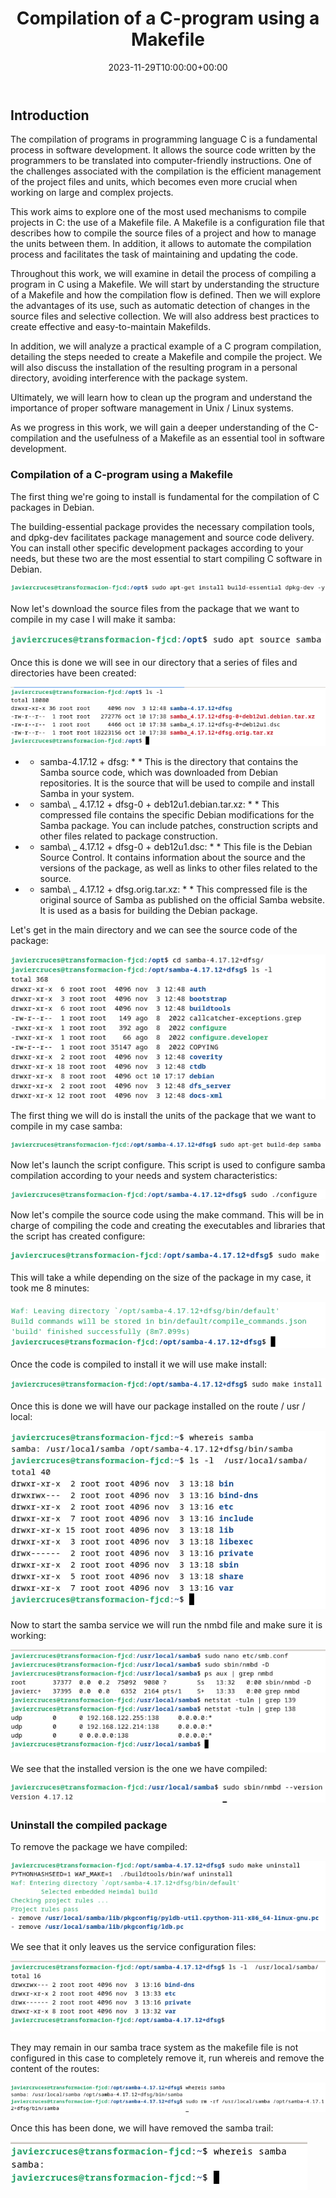 ﻿---
title: "Compilation of a C-program using a Makefile"
date: 2023-11-29T10:00:00+00:00
Description: Compilation of a C-program using a Makefile
tags: [Sistemas,ISO,ASO,Linux]
hero: images/sistemas/compilacion_de_un_programa_en_c/compilacion_de_un_programa_en_c.jpg
---



## Introduction

The compilation of programs in programming language C is a fundamental process in software development. It allows the source code written by the programmers to be translated into computer-friendly instructions. One of the challenges associated with the compilation is the efficient management of the project files and units, which becomes even more crucial when working on large and complex projects.

This work aims to explore one of the most used mechanisms to compile projects in C: the use of a Makefile file. A Makefile is a configuration file that describes how to compile the source files of a project and how to manage the units between them. In addition, it allows to automate the compilation process and facilitates the task of maintaining and updating the code.

Throughout this work, we will examine in detail the process of compiling a program in C using a Makefile. We will start by understanding the structure of a Makefile and how the compilation flow is defined. Then we will explore the advantages of its use, such as automatic detection of changes in the source files and selective collection. We will also address best practices to create effective and easy-to-maintain Makefilds.

In addition, we will analyze a practical example of a C program compilation, detailing the steps needed to create a Makefile and compile the project. We will also discuss the installation of the resulting program in a personal directory, avoiding interference with the package system.

Ultimately, we will learn how to clean up the program and understand the importance of proper software management in Unix / Linux systems.

As we progress in this work, we will gain a deeper understanding of the C-compilation and the usefulness of a Makefile as an essential tool in software development.

### Compilation of a C-program using a Makefile

The first thing we're going to install is fundamental for the compilation of C packages in Debian.

The building-essential package provides the necessary compilation tools, and dpkg-dev facilitates package management and source code delivery. You can install other specific development packages according to your needs, but these two are the most essential to start compiling C software in Debian.

![](/sistemas/compilaciones_linux/compilacion_de_un_programa_en_c_utilizando_un_makefile/img/Aspose.Words.8ff888af-0a68-4078-abc5-23793c63b7ef.001.png)

Now let's download the source files from the package that we want to compile in my case I will make it samba:

![](/sistemas/compilaciones_linux/compilacion_de_un_programa_en_c_utilizando_un_makefile/img/Aspose.Words.8ff888af-0a68-4078-abc5-23793c63b7ef.002.png)

Once this is done we will see in our directory that a series of files and directories have been created:

![](/sistemas/compilaciones_linux/compilacion_de_un_programa_en_c_utilizando_un_makefile/img/Aspose.Words.8ff888af-0a68-4078-abc5-23793c63b7ef.003.png)

* * samba-4.17.12 + dfsg: * * This is the directory that contains the Samba source code, which was downloaded from Debian repositories. It is the source that will be used to compile and install Samba in your system.

* * samba\ _ 4.17.12 + dfsg-0 + deb12u1.debian.tar.xz: * * This compressed file contains the specific Debian modifications for the Samba package. You can include patches, construction scripts and other files related to package construction.

* * samba\ _ 4.17.12 + dfsg-0 + deb12u1.dsc: * * This file is the Debian Source Control. It contains information about the source and the versions of the package, as well as links to other files related to the source.

* * samba\ _ 4.17.12 + dfsg.orig.tar.xz: * * This compressed file is the original source of Samba as published on the official Samba website. It is used as a basis for building the Debian package.

Let's get in the main directory and we can see the source code of the package:

![](/sistemas/compilaciones_linux/compilacion_de_un_programa_en_c_utilizando_un_makefile/img/Aspose.Words.8ff888af-0a68-4078-abc5-23793c63b7ef.004.png)

The first thing we will do is install the units of the package that we want to compile in my case samba:

![](/sistemas/compilaciones_linux/compilacion_de_un_programa_en_c_utilizando_un_makefile/img/Aspose.Words.8ff888af-0a68-4078-abc5-23793c63b7ef.005.png)

Now let's launch the script configure. This script is used to configure samba compilation according to your needs and system characteristics:

![](/sistemas/compilaciones_linux/compilacion_de_un_programa_en_c_utilizando_un_makefile/img/Aspose.Words.8ff888af-0a68-4078-abc5-23793c63b7ef.006.png)

Now let's compile the source code using the make command. This will be in charge of compiling the code and creating the executables and libraries that the script has created configure:

![](/sistemas/compilaciones_linux/compilacion_de_un_programa_en_c_utilizando_un_makefile/img/Aspose.Words.8ff888af-0a68-4078-abc5-23793c63b7ef.007.png)

This will take a while depending on the size of the package in my case, it took me 8 minutes:

![](/sistemas/compilaciones_linux/compilacion_de_un_programa_en_c_utilizando_un_makefile/img/Aspose.Words.8ff888af-0a68-4078-abc5-23793c63b7ef.008.png)

Once the code is compiled to install it we will use make install:

![](/sistemas/compilaciones_linux/compilacion_de_un_programa_en_c_utilizando_un_makefile/img/Aspose.Words.8ff888af-0a68-4078-abc5-23793c63b7ef.009.png)

Once this is done we will have our package installed on the route / usr / local:

![](/sistemas/compilaciones_linux/compilacion_de_un_programa_en_c_utilizando_un_makefile/img/Aspose.Words.8ff888af-0a68-4078-abc5-23793c63b7ef.010.png)

Now to start the samba service we will run the nmbd file and make sure it is working:

![](/sistemas/compilaciones_linux/compilacion_de_un_programa_en_c_utilizando_un_makefile/img/Aspose.Words.8ff888af-0a68-4078-abc5-23793c63b7ef.011.png)

We see that the installed version is the one we have compiled:

![](/sistemas/compilaciones_linux/compilacion_de_un_programa_en_c_utilizando_un_makefile/img/Aspose.Words.8ff888af-0a68-4078-abc5-23793c63b7ef.012.png)

### Uninstall the compiled package

To remove the package we have compiled:

![](/sistemas/compilaciones_linux/compilacion_de_un_programa_en_c_utilizando_un_makefile/img/Aspose.Words.8ff888af-0a68-4078-abc5-23793c63b7ef.013.png)

We see that it only leaves us the service configuration files:

![](/sistemas/compilaciones_linux/compilacion_de_un_programa_en_c_utilizando_un_makefile/img/Aspose.Words.8ff888af-0a68-4078-abc5-23793c63b7ef.014.png)

They may remain in our samba trace system as the makefile file is not configured in this case to completely remove it, run whereis and remove the content of the routes:

![](/sistemas/compilaciones_linux/compilacion_de_un_programa_en_c_utilizando_un_makefile/img/Aspose.Words.8ff888af-0a68-4078-abc5-23793c63b7ef.015.png)

Once this has been done, we will have removed the samba trail:

![](/sistemas/compilaciones_linux/compilacion_de_un_programa_en_c_utilizando_un_makefile/img/Aspose.Words.8ff888af-0a68-4078-abc5-23793c63b7ef.016.png)

